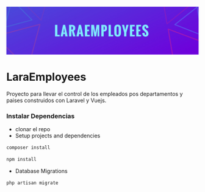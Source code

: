 
[![Banner](banner_readme.jpg)](https://jasor.dev)
# LaraEmployees

Proyecto para llevar el control de los empleados pos departamentos y paises construidos con Laravel y Vuejs.

<!-- ## Features
This memory game features animations for card flipping, background music, a local leaderboard to store top scores and a settings page to control everything. -->

### Instalar Dependencias

-   clonar el repo
-   Setup projects and dependencies

```sh
composer install
```

```sh
npm install
```

-   Database Migrations

```sh
php artisan migrate
```
